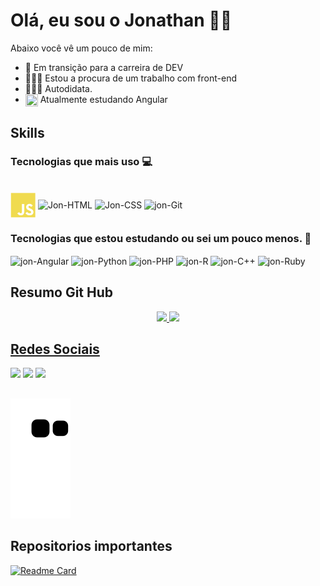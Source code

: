 # Olá, eu sou o Jonathan 🖖🏽 

Abaixo você vê um pouco de mim:
- 🌱 Em transição para a carreira de DEV
- 🕵🏽‍♂️ Estou a procura de um trabalho com front-end
- 🏋🏽‍♂️ Autodidata.
- <img align="center" height="20" width="20" src="https://cdn.jsdelivr.net/gh/devicons/devicon/icons/angularjs/angularjs-original.svg" /> Atualmente estudando Angular 
  
## Skills

### Tecnologias que mais uso 💻
  <div style="display: inline_block"><br>
  <img align="center" alt="Jon-Js" height="40" width="40" src="https://raw.githubusercontent.com/devicons/devicon/master/icons/javascript/javascript-plain.svg">
  <img align="center" alt="Jon-HTML" height="40" width="40" src="https://cdn.jsdelivr.net/gh/devicons/devicon/icons/html5/html5-original-wordmark.svg">
  <img align="center" alt="Jon-CSS" height="40" width="40" src="https://cdn.jsdelivr.net/gh/devicons/devicon/icons/css3/css3-original-wordmark.svg">
  <img align="center" alt="jon-Git" height="40" width="40" src="https://cdn.jsdelivr.net/gh/devicons/devicon/icons/git/git-original-wordmark.svg">
  
### Tecnologias que estou estudando ou sei um pouco menos. 💾
  <img align="center" alt="jon-Angular" height="80" width="80" src="https://cdn.jsdelivr.net/gh/devicons/devicon/icons/angularjs/angularjs-original-wordmark.svg">
  <img align="center" alt="jon-Python" height="40" width="40" src="https://cdn.jsdelivr.net/gh/devicons/devicon/icons/python/python-original-wordmark.svg">
  <img align="center" alt="jon-PHP" height="40" width="40" src="https://cdn.jsdelivr.net/gh/devicons/devicon/icons/php/php-original.svg">
  <img align="center" alt="jon-R" height="40" width="40" src="https://cdn.jsdelivr.net/gh/devicons/devicon/icons/r/r-original.svg">
  <img align="center" alt="jon-C++" height="40" width="40" src="https://cdn.jsdelivr.net/gh/devicons/devicon/icons/c/c-original.svg">
  <img align="center" alt="jon-Ruby" height="40" width="40" src="https://cdn.jsdelivr.net/gh/devicons/devicon/icons/ruby/ruby-original-wordmark.svg">
  
  
</div>
  
  ## Resumo Git Hub

<div align="center">
  <a href="https://github.com/Galvier">
  <img height="150em" src="https://github-readme-stats.vercel.app/api?username=Galvier&custom_title=Status GitHub Jonathan Galvier&show_icons=true&theme=algolia&include_all_commits=true&count_private=true"/>
  <img height="150em" src="https://github-readme-stats.vercel.app/api/top-langs/?username=Galvier&custom_title=Linguagens mais usadas&layout=compact&langs_count=7&theme=algolia"/>
</div>
  
## Redes Sociais
  
  <div> 
      <a href="https://instagram.com/jonathangalvier" target="_blank"><img src="https://img.shields.io/badge/-Instagram-%23E4405F?style=for-the-badge&logo=instagram&logoColor=white" target="_blank"></a> 	    
    <a href = "mailto:jonathangalvier@gmail.com"><img src="https://img.shields.io/badge/-Gmail-%23333?style=for-the-badge&logo=gmail&logoColor=white" target="_blank"></a>  
    <a href="https://www.linkedin.com/in/jonathangalvier" target="_blank"><img src="https://img.shields.io/badge/-LinkedIn-%230077B5?style=for-the-badge&logo=linkedin&logoColor=white" target="_blank"></a>  
    
##
  ![Snake animation](https://github.com/Galvier/Galvier/blob/output/github-contribution-grid-snake.svg)
 </div>

## Repositorios importantes
  
  [![Readme Card](https://github-readme-stats.vercel.app/api/pin/?username=Galvier&repo=Galvier&theme=algolia)](https://github.com/Galvier/Galvier)
